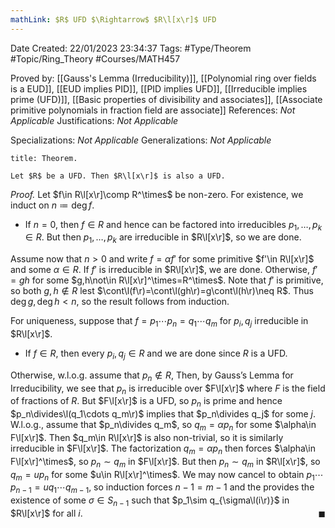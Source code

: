 ```yaml
---
mathLink: $R$ UFD $\Rightarrow$ $R\l[x\r]$ UFD
---
```


<div class="topSpace"></div>

Date Created: 22/01/2023 23:34:37
Tags: #Type/Theorem #Topic/Ring_Theory #Courses/MATH457

Proved by: [[Gauss's Lemma (Irreducibility)]], [[Polynomial ring over fields is a EUD]], [[EUD implies PID]], [[PID implies UFD]], [[Irreducible implies prime (UFD)]], [[Basic properties of divisibility and associates]], [[Associate primitive polynomials in fraction field are associate]]
References: <i>Not Applicable</i>
Justifications: <i>Not Applicable</i>

Specializations: <i>Not Applicable</i>
Generalizations: <i>Not Applicable</i>

``` ad-Theorem
title: Theorem.

Let $R$ be a UFD. Then $R\l[x\r]$ is also a UFD.

```

<i>Proof.</i> Let $f\in R\l[x\r]\comp R^\times$ be non-zero. For existence, we induct on $n\coloneqq\deg f$.
* If $n=0$, then $f\in R$ and hence can be factored into irreducibles $p_1,\dots,p_k\in R$. But then $p_1,\dots,p_k$ are irreducible in $R\l[x\r]$, so we are done.

Assume now that $n>0$ and write $f=\alpha f'$ for some primitive $f'\in R\l[x\r]$ and some $\alpha\in R$. If $f'$ is irreducible in $R\l[x\r]$, we are done. Otherwise, $f'=gh$ for some $g,h\not\in R\l[x\r]^\times=R^\times$. Note that $f'$ is primitive, so both $g,h\not\in R$ lest $\cont\l(f\r)=\cont\l(gh\r)=g\cont\l(h\r)\neq R$. Thus $\deg g,\deg h<n$, so the result follows from induction.

For uniqueness, suppose that $f=p_1\cdots p_n=q_1\cdots q_m$ for $p_i,q_j$ irreducible in $R\l[x\r]$.
* If $f\in R$, then every $p_i,q_j\in R$ and we are done since $R$ is a UFD.

Otherwise, w.l.o.g. assume that $p_n\not\in R$, Then, by Gauss$\textrm{'}$s Lemma for Irreducibility, we see that $p_n$ is irreducible over $F\l[x\r]$ where $F$ is the field of fractions of $R$. But $F\l[x\r]$ is a UFD, so $p_n$ is prime and hence $p_n\divides\l(q_1\cdots q_m\r)$ implies that $p_n\divides q_j$ for some $j$. W.l.o.g., assume that $p_n\divides q_m$, so $q_m=\alpha p_n$ for some $\alpha\in F\l[x\r]$. Then $q_m\in R\l[x\r]$ is also non-trivial, so it is similarly irreducible in $F\l[x\r]$. The factorization $q_m=\alpha p_n$ then forces $\alpha\in F\l[x\r]^\times$, so $p_n\sim q_m$ in $F\l[x\r]$. But then $p_n\sim q_m$ in $R\l[x\r]$, so $q_m=up_n$ for some $u\in R\l[x\r]^\times$. We may now cancel to obtain $p_1\cdots p_{n-1}=uq_1\cdots q_{m-1}$, so induction forces $n-1=m-1$ and the provides the existence of some $\sigma\in S_{n-1}$ such that $p_1\sim q_{\sigma\l(i\r)}$ in $R\l[x\r]$ for all $i$.<span style="float:right;">$\blacksquare$</span>

